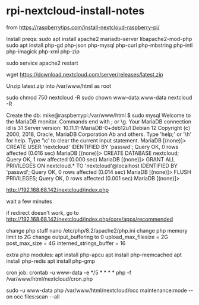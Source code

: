 # rpi-nextcloud-install-notes

from
https://raspberrytips.com/install-nextcloud-raspberry-pi/

Install preqs:
sudo apt install apache2 mariadb-server libapache2-mod-php
sudo apt install php-gd php-json php-mysql php-curl php-mbstring php-intl php-imagick php-xml php-zip

sudo service apache2 restart

wget https://download.nextcloud.com/server/releases/latest.zip

Unzip latest.zip into /var/www/html as root

sudo chmod 750 nextcloud -R
sudo chown www-data:www-data nextcloud -R

Create the db:
mike@raspberrypi:/var/www/html $ sudo mysql
Welcome to the MariaDB monitor.  Commands end with ; or \g.
Your MariaDB connection id is 31
Server version: 10.11.11-MariaDB-0+deb12u1 Debian 12
Copyright (c) 2000, 2018, Oracle, MariaDB Corporation Ab and others.
Type 'help;' or '\h' for help. Type '\c' to clear the current input statement.
MariaDB [(none)]> CREATE USER 'nextcloud' IDENTIFIED BY 'passwd';
Query OK, 0 rows affected (0.016 sec)
MariaDB [(none)]> CREATE DATABASE nextcloud;
Query OK, 1 row affected (0.000 sec)
MariaDB [(none)]> GRANT ALL PRIVILEGES ON nextcloud.* TO 'nextcloud'@localhost IDENTIFIED BY 'passwd';
Query OK, 0 rows affected (0.014 sec)
MariaDB [(none)]> FLUSH PRIVILEGES;
Query OK, 0 rows affected (0.001 sec)
MariaDB [(none)]> 

http://192.168.68.142/nextcloud/index.php


wait a few minutes

if redirect doesn't work, go to
http://192.168.68.142/nextcloud/index.php/core/apps/recommended

change php stuff
nano /etc/php/8.2/apache2/php.ini
change php memory limit to 2G
change output_buffering to 0
upload_max_filesize = 2G 
post_max_size = 4G
interned_strings_buffer = 16

extra php modules:
apt install php-apcu
apt install php-memcached
apt install php-redis
apt install php-gmp

cron job:
crontab -u www-data -e
*/5  *  *  *  * php -f /var/www/html/nextcloud/cron.php







sudo -u www-data php /var/www/html/nextcloud/occ maintenance:mode --on
occ files:scan --all


